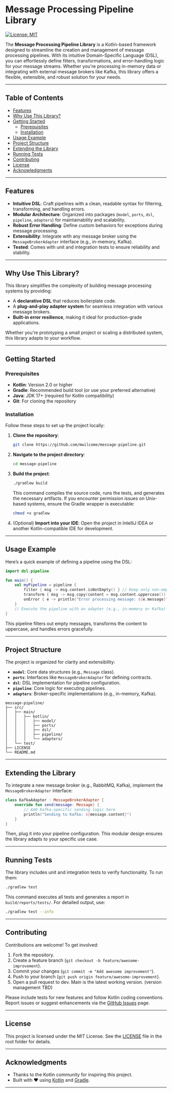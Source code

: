 # Message Processing Pipeline Library

[![License: MIT](https://img.shields.io/badge/License-MIT-blue.svg?style=for-the-badge&logo=mit)](https://opensource.org/licenses/MIT)

The **Message Processing Pipeline Library** is a Kotlin-based framework designed to streamline the creation and management of message processing pipelines. With its intuitive Domain-Specific Language (DSL), you can effortlessly define filters, transformations, and error-handling logic for your message streams. Whether you're processing in-memory data or integrating with external message brokers like Kafka, this library offers a flexible, extensible, and robust solution for your needs.

---

## Table of Contents

- [Features](#features)
- [Why Use This Library?](#why-use-this-library)
- [Getting Started](#getting-started)
  - [Prerequisites](#prerequisites)
  - [Installation](#installation)
- [Usage Example](#usage-example)
- [Project Structure](#project-structure)
- [Extending the Library](#extending-the-library)
- [Running Tests](#running-tests)
- [Contributing](#contributing)
- [License](#license)
- [Acknowledgments](#acknowledgments)

---

## Features

- **Intuitive DSL**: Craft pipelines with a clean, readable syntax for filtering, transforming, and handling errors.
- **Modular Architecture**: Organized into packages (`model`, `ports`, `dsl`, `pipeline`, `adapters`) for maintainability and scalability.
- **Robust Error Handling**: Define custom behaviors for exceptions during message processing.
- **Extensibility**: Integrate with any message broker using the `MessageBrokerAdapter` interface (e.g., in-memory, Kafka).
- **Tested**: Comes with unit and integration tests to ensure reliability and stability.

---

## Why Use This Library?

This library simplifies the complexity of building message processing systems by providing:
- A **declarative DSL** that reduces boilerplate code.
- A **plug-and-play adapter system** for seamless integration with various message brokers.
- **Built-in error resilience**, making it ideal for production-grade applications.

Whether you're prototyping a small project or scaling a distributed system, this library adapts to your workflow.

---

## Getting Started

### Prerequisites

- **Kotlin**: Version 2.0 or higher
- **Gradle**: Recommended build tool (or use your preferred alternative)
- **Java**: JDK 17+ (required for Kotlin compatibility)
- **Git**: For cloning the repository

### Installation

Follow these steps to set up the project locally:

1. **Clone the repository**:
   ```bash
   git clone https://github.com/mwilcome/message-pipeline.git
   ```
2. **Navigate to the project directory**:
   ```bash
   cd message-pipeline
   ```
3. **Build the project**:
   ```bash
   ./gradlew build
   ```

   This command compiles the source code, runs the tests, and generates the necessary artifacts. If you encounter permission issues on Unix-based systems, ensure the Gradle wrapper is executable:
   ```bash
   chmod +x gradlew
   ```

4. (Optional) **Import into your IDE**: Open the project in IntelliJ IDEA or another Kotlin-compatible IDE for development.

---

## Usage Example

Here’s a quick example of defining a pipeline using the DSL:

```kotlin
import dsl.pipeline

fun main() {
    val myPipeline = pipeline {
        filter { msg -> msg.content.isNotEmpty() } // Keep only non-empty messages
        transform { msg -> msg.copy(content = msg.content.uppercase()) } // Convert to uppercase
        onError { e -> println("Error processing message: ${e.message}") } // Log errors
    }
    // Execute the pipeline with an adapter (e.g., in-memory or Kafka)
}
```

This pipeline filters out empty messages, transforms the content to uppercase, and handles errors gracefully.

---

## Project Structure

The project is organized for clarity and extensibility:

- **`model`**: Core data structures (e.g., `Message` class).
- **`ports`**: Interfaces like `MessageBrokerAdapter` for defining contracts.
- **`dsl`**: DSL implementation for pipeline configuration.
- **`pipeline`**: Core logic for executing pipelines.
- **`adapters`**: Broker-specific implementations (e.g., in-memory, Kafka).

```
message-pipeline/
├── src/
│   ├── main/
│   │   ├── kotlin/
│   │   │   ├── model/
│   │   │   ├── ports/
│   │   │   ├── dsl/
│   │   │   ├── pipeline/
│   │   │   └── adapters/
│   └── test/
├── LICENSE
└── README.md
```

---

## Extending the Library

To integrate a new message broker (e.g., RabbitMQ, Kafka), implement the `MessageBrokerAdapter` interface:

```kotlin
class KafkaAdapter : MessageBrokerAdapter {
    override fun send(message: Message) {
        // Add Kafka-specific sending logic here
        println("Sending to Kafka: ${message.content}")
    }
}
```

Then, plug it into your pipeline configuration. This modular design ensures the library adapts to your specific use case.

---

## Running Tests

The library includes unit and integration tests to verify functionality. To run them:

```bash
./gradlew test
```

This command executes all tests and generates a report in `build/reports/tests/`. For detailed output, use:

```bash
./gradlew test --info
```

---

## Contributing

Contributions are welcome! To get involved:

1. Fork the repository.
2. Create a feature branch (`git checkout -b feature/awesome-improvement`).
3. Commit your changes (`git commit -m "Add awesome improvement"`).
4. Push to your branch (`git push origin feature/awesome-improvement`).
5. Open a pull request to dev. Main is the latest working version. (version management TBD)

Please include tests for new features and follow Kotlin coding conventions. Report issues or suggest enhancements via the [GitHub Issues](https://github.com/mwilcome/message-pipeline/issues) page.

---

## License

This project is licensed under the MIT License. See the [LICENSE](LICENSE) file in the root folder for details.

---

## Acknowledgments

- Thanks to the Kotlin community for inspiring this project.
- Built with ❤️ using [Kotlin](https://kotlinlang.org/) and [Gradle](https://gradle.org/).

---